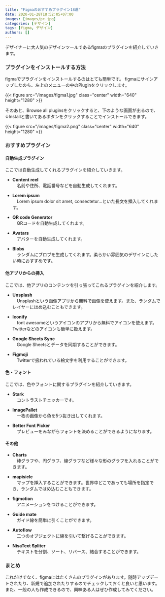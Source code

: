 ```yaml
---
title: "Figmaのおすすめプラグイン18選"
date: 2020-01-28T18:52:05+07:00
images: [images/pc.jpg]
categories: [デザイン]
tags: [figma, デザイン]
authors: []
---
```


デザイナーに大人気のデザインツールであるfigmaのプラグインを紹介していきます。  


<!--more-->

### プラグインをインストールする方法

figmaでプラグインをインストールするのはとても簡単です。
figmaにサインアップしたのち、左上のメニューの中のPluginをクリックします。

{{< figure src="/images/figma1.jpg" class="center" width="640" height="1280" >}}

そのあと、Browse all pluginsをクリックすると、下のような画面が出るので、↓Installと書いてあるボタンをクリックすることでインストールできます。  

{{< figure src="/images/figma2.png" class="center" width="640" height="1280" >}}  



### おすすめプラグイン

#### 自動生成プラグイン

ここでは自動生成してくれるプラグインを紹介していきます。

- **Content reel**      
　名前や住所、電話番号などを自動生成してくれます。

- **Lorem ipsum**      
　Lorem ipsum dolor sit amet, consectetur...といた長文を挿入してくれます。

- **QR code Generator**  
　QRコードを自動生成してくれます。

- **Avatars**  
　アバターを自動生成してくれます。

- **Blobs**  
　ランダムにブロブを生成してくれます。柔らかい雰囲気のデザインにしたい時におすすめです。


#### 他アプリからの挿入


ここでは、他アプリのコンテンツを引っ張ってこれるプラグインを紹介します。
- **Unsplash**  
　Unsplashという画像アプリから無料で画像を使えます。また、ランダムでレイヤーにはめ込むこともできます。  

- **Iconify**  
　font awesomeというアイコンのアプリから無料でアイコンを使えます。Twitterなどのアイコンも簡単に扱えます。  

- **Google Sheets Sync**  
　Google Sheetsとデータを同期することができます。  

- **Figmoji**  
　Twitterで扱われている絵文字を利用することができます。  

#### 色・フォント


ここでは、色やフォントに関するプラグインを紹介していきます。
- **Stark**  
　コントラストチェッカーです。  

- **ImagePallet**  
　一枚の画像から色を5つ抜き出してくれます。  

- **Better Font Picker**  
　プレビューをみながらフォントを決めることができるようになります。  


#### その他

- **Charts**  
　棒グラフや、円グラフ、線グラフなど様々な形のグラフを入れることができます。  

- **mapisicle**  
　マップを挿入することができます。世界中どこであっても場所を指定でき、ランダムではめ込むこともできます。  

- **figmotion**  
　アニメーションをつけることができます。  

- **Guide mate**  
　ガイド線を簡単に引くことができます。  

- **Autoflow**  
　二つのオブジェクトに線を引いて繋げることができます。  

- **NisaText Spliter**  
　テキストを分割、ソート、リバース、結合することができます。  


### まとめ
これだけでなく、figmaにはたくさんのプラグインがあります。随時アップデートされたり、新規で追加されたりするのでチェックしておくと良いと思います。
また、一般の人も作成できるので、興味ある人はぜひ作成してみてください。
